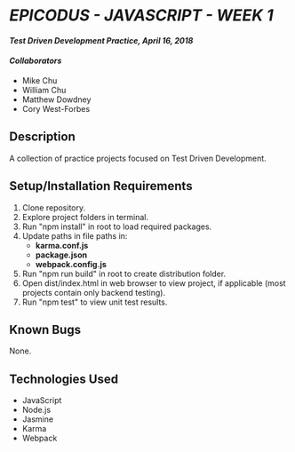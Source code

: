 # _EPICODUS - JAVASCRIPT - WEEK 1_

#### _Test Driven Development Practice, April 16, 2018_

#### _Collaborators_

* Mike Chu
* William Chu
* Matthew Dowdney
* Cory West-Forbes

## Description

A collection of practice projects focused on Test Driven Development.

## Setup/Installation Requirements

1. Clone repository.
2. Explore project folders in terminal.
3. Run "npm install" in root to load required packages.
4. Update paths in file paths in:
    - **karma.conf.js**
    - **package.json**
    - **webpack.config.js**
5. Run "npm run build" in root to create distribution folder.
6. Open dist/index.html in web browser to view project, if applicable (most projects contain only backend testing).
7. Run "npm test" to view unit test results.

## Known Bugs

None.

## Technologies Used

* JavaScript
* Node.js
* Jasmine
* Karma
* Webpack

